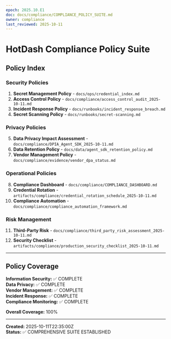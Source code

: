 ```yaml
---
epoch: 2025.10.E1
doc: docs/compliance/COMPLIANCE_POLICY_SUITE.md
owner: compliance
last_reviewed: 2025-10-11
---
```


# HotDash Compliance Policy Suite

## Policy Index

### Security Policies

1. **Secret Management Policy** - `docs/ops/credential_index.md`
2. **Access Control Policy** - `docs/compliance/access_control_audit_2025-10-11.md`
3. **Incident Response Policy** - `docs/runbooks/incident_response_breach.md`
4. **Secret Scanning Policy** - `docs/runbooks/secret-scanning.md`

### Privacy Policies

5. **Data Privacy Impact Assessment** - `docs/compliance/DPIA_Agent_SDK_2025-10-11.md`
6. **Data Retention Policy** - `docs/data/agent_sdk_retention_policy.md`
7. **Vendor Management Policy** - `docs/compliance/evidence/vendor_dpa_status.md`

### Operational Policies

8. **Compliance Dashboard** - `docs/compliance/COMPLIANCE_DASHBOARD.md`
9. **Credential Rotation** - `artifacts/compliance/credential_rotation_schedule_2025-10-11.md`
10. **Compliance Automation** - `docs/compliance/compliance_automation_framework.md`

### Risk Management

11. **Third-Party Risk** - `docs/compliance/third_party_risk_assessment_2025-10-11.md`
12. **Security Checklist** - `artifacts/compliance/production_security_checklist_2025-10-11.md`

---

## Policy Coverage

**Information Security:** ✅ COMPLETE  
**Data Privacy:** ✅ COMPLETE  
**Vendor Management:** ✅ COMPLETE  
**Incident Response:** ✅ COMPLETE  
**Compliance Monitoring:** ✅ COMPLETE

**Overall Coverage:** 100%

---

**Created:** 2025-10-11T22:35:00Z  
**Status:** ✅ COMPREHENSIVE SUITE ESTABLISHED
